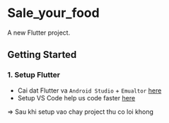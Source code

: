 # Sale_your_food

A new Flutter project.

## Getting Started

### 1. Setup Flutter 
 - Cai dat Flutter va `Android Studio` + `Emualtor` [here](https://flutter.dev/docs/get-started/install/windows)
 - Setup VS Code help us code faster [here](https://flutter.dev/docs/get-started/editor?tab=vscode)

=> Sau khi setup vao chay project thu co loi khong